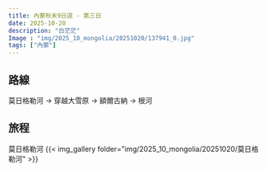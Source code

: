```yaml
---
title: 內蒙秋末9日遊 - 第三日
date: 2025-10-20
description: "白茫茫"
Image : "img/2025_10_mongolia/20251020/137941_0.jpg"
tags: ["內蒙"]
---
```


## 路線
莫日格勒河 → 穿越大雪原 → 額爾古納 → 根河

## 旅程

莫日格勒河
{{< img_gallery  folder="img/2025_10_mongolia/20251020/莫日格勒河" >}}

